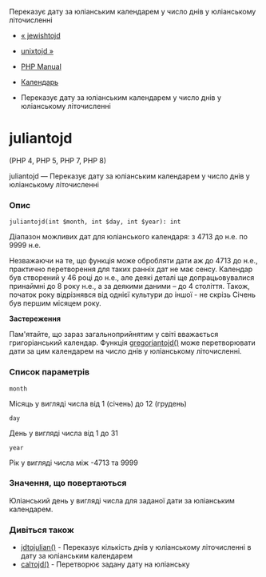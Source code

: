 Переказує дату за юліанським календарем у число днів у юліанському літочисленні

-   [« jewishtojd](function.jewishtojd.md)
    
-   [unixtojd »](function.unixtojd.md)
    
-   [PHP Manual](index.md)
    
-   [Календарь](ref.calendar.md)
    
-   Переказує дату за юліанським календарем у число днів у юліанському літочисленні
    

# juliantojd

(PHP 4, PHP 5, PHP 7, PHP 8)

juliantojd — Переказує дату за юліанським календарем у число днів у юліанському літочисленні

### Опис

```methodsynopsis
juliantojd(int $month, int $day, int $year): int
```

Діапазон можливих дат для юліанського календаря: з 4713 до н.е. по 9999 н.е.

Незважаючи на те, що функція може обробляти дати аж до 4713 до н.е., практично перетворення для таких ранніх дат не має сенсу. Календар був створений у 46 році до н.е., але деякі деталі ще допрацьовувалися принаймні до 8 року н.е., а за деякими даними – до 4 століття. Також, початок року відрізнявся від однієї культури до іншої - не скрізь Січень був першим місяцем року.

**Застереження**

Пам'ятайте, що зараз загальноприйнятим у світі вважається григоріанський календар. Функція [gregoriantojd()](function.gregoriantojd.md) може перетворювати дати за цим календарем на число днів у юліанському літочисленні.

### Список параметрів

`month`

Місяць у вигляді числа від 1 (січень) до 12 (грудень)

`day`

День у вигляді числа від 1 до 31

`year`

Рік у вигляді числа між -4713 та 9999

### Значення, що повертаються

Юліанський день у вигляді числа для заданої дати за юліанським календарем.

### Дивіться також

-   [jdtojulian()](function.jdtojulian.md) - Переказує кількість днів у юліанському літочисленні в дату за юліанським календарем
-   [calтоjd()](function.cal-to-jd.html) - Перетворює задану дату на юліанську